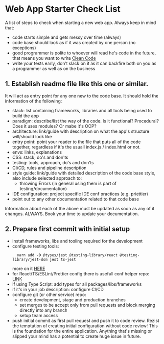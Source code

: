 # Web App Starter Check List
A list of steps to check when starting a new web app. Always keep in mind that:
- code starts simple and gets messy over time (always)
- code base should look as if it was created by one person (no exceptions)
- good programmer is polite to whoever will read he's code in the future, that means you want to write [Clean Code](https://www.youtube.com/watch?v=7EmboKQH8lM&t=4s)
- write your tests early, don't slack on it as it can backfire both on you as a programmer as well as on the business

## 1. Establish readme file like this one or similar.
It will act as entry point for any one new to the code base. It should hold the information of the following:
- stack: list containing frameworks, libraries and all tools being used to build the app
- paradigm: describe/list the way of the code. Is it functional? Procedural? Does it uses modules? Or mabe it's OOP?
- architecture: link/guide with description on what the app's structure will/should look like
- entry point: point your reader to the file that puts all of the code together, regardless if it's the usuall index.js / index.html or not.
- envs: links, explanations
- CSS: stack, do's and don'ts
- testing: tools, approach, do's and don'ts
- CI/CD, rules and pipeline description
- style guide: link/guide with detailed description of the code base style, also include selected approach to:
  - throwing Errors (in general using them is part of testing/documentation)
- IDE configuration: project specific IDE conf practices (e.g. priettier)
- point out to any other documentation related to that code base

Information about each of the above must be updated as soon as any of it changes. ALWAYS. Book your time to update your documentation.

## 2. Prepare first commit with initial setup
- install frameworks, libs and tooling required for the development
- configure testing tools:
  ```console
    yarn add -D @types/jest @testing-library/react @testing-library/jest-dom jest ts-jest
  ```
  more on it [HERE](https://www.pluralsight.com/guides/how-to-test-react-components-in-typescript)
- for React/TS/ESLint/Prettier config there is usefull conf helper repo: [LINK](https://gist.github.com/EliEladElrom/54c5046cf21877824d1bc38d5dd33d81)
- if using Type Script: add types for all packages/libs/frameworks
- if it's in your job description: configure CI/CD
- configure git (or other service) repo:
  - create development, stage and production branches
  - set merges to be accept only from pull requests and block merging directly into any branch
  - setup team access
- push initial commit as first pull request and push it to code review. Rezist the temptation of creating initial configuration without code review! This is the foundation for the entire application. Anything that's missing or slipped your mind has a potential to create huge issue in future.
